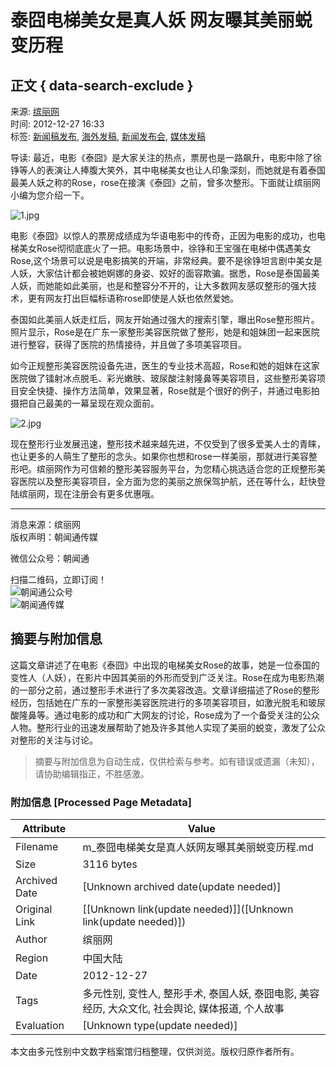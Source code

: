 # 泰囧电梯美女是真人妖 网友曝其美丽蜕变历程

## 正文 { data-search-exclude }


来源: [缤丽网](https://www.przwt.com/)  
时间: 2012-12-27 16:33  
标签: [新闻稿发布](https://www.przwt.com/releases/search/新闻稿发布.html "新闻稿发布"), [海外发稿](https://www.przwt.com/releases/search/海外发稿.html "海外发稿"), [新闻发布会](https://www.przwt.com/releases/search/新闻发布会.html "新闻发布会"), [媒体发稿](https://www.przwt.com/releases/search/媒体发稿.html "媒体发稿")  

导读: 最近，电影《泰囧》是大家关注的热点，票房也是一路飙升，电影中除了徐铮等人的表演让人捧腹大笑外，其中电梯美女也让人印象深刻，而她就是有着泰国最美人妖之称的Rose，rose在接演《泰囧》之前，曾多次整形。下面就让缤丽网小编为您介绍一下。

![1.jpg](https://image.przwt.com/file/xwtg/2012-12-27/76f84aea4b98d973afe0fe653bceb6d2.jpg)

电影《泰囧》以惊人的票房成绩成为华语电影中的传奇，正因为电影的成功，也电梯美女Rose彻彻底底火了一把。电影场景中，徐铮和王宝强在电梯中偶遇美女Rose,这个场景可以说是电影搞笑的开端，非常经典。要不是徐铮坦言剧中美女是人妖，大家估计都会被她婀娜的身姿、姣好的面容欺骗。据悉，Rose是泰国最美人妖，而她能如此美丽，也是和整容分不开的，让大多数网友感叹整形的强大技术，更有网友打出巨幅标语称rose即使是人妖也依然爱她。

泰国如此美丽人妖走红后，网友开始通过强大的搜索引擎，曝出Rose整形照片。照片显示，Rose是在广东一家整形美容医院做了整形，她是和姐妹团一起来医院进行整容，获得了医院的热情接待，并且做了多项美容项目。

如今正规整形美容医院设备先进，医生的专业技术高超，Rose和她的姐妹在这家医院做了镭射冰点脱毛、彩光嫩肤、玻尿酸注射隆鼻等美容项目，这些整形美容项目安全快捷、操作方法简单，效果显著，Rose就是个很好的例子，并通过电影拍摄把自己最美的一幕呈现在观众面前。

![2.jpg](https://image.przwt.com/file/xwtg/2012-12-27/079e02326b76851402c2a891971fd43f.jpg)

现在整形行业发展迅速，整形技术越来越先进，不仅受到了很多爱美人士的青睐，也让更多的人萌生了整形的念头。如果你也想和rose一样美丽，那就进行美容整形吧。缤丽网作为可信赖的整形美容服务平台，为您精心挑选适合您的正规整形美容医院以及整形美容项目，全方面为您的美丽之旅保驾护航，还在等什么，赶快登陆缤丽网，现在注册会有更多优惠哦。

---

消息来源：缤丽网  
版权声明：朝闻通传媒  

微信公众号：朝闻通  

扫描二维码，立即订阅！  
![朝闻通公众号](/static/default/web/img/ewm-przwt.jpg)  
![朝闻通传媒](/static/default/web/img/przwt-story-logo.jpg)
<!-- tcd_original_link https://m.przwt.com/releases/story/3300.html -->


## 摘要与附加信息

<!-- tcd_abstract -->
这篇文章讲述了在电影《泰囧》中出现的电梯美女Rose的故事，她是一位泰国的变性人（人妖），在影片中因其美丽的外形而受到广泛关注。Rose在成为电影热潮的一部分之前，通过整形手术进行了多次美容改造。文章详细描述了Rose的整形经历，包括她在广东的一家整形美容医院进行的多项美容项目，如激光脱毛和玻尿酸隆鼻等。通过电影的成功和广大网友的讨论，Rose成为了一个备受关注的公众人物。整形行业的迅速发展帮助了她及许多其他人实现了美丽的蜕变，激发了公众对整形的关注与讨论。
<!-- tcd_abstract_end -->

> 摘要与附加信息为自动生成，仅供检索与参考。如有错误或遗漏（未知），请协助编辑指正，不胜感激。

### 附加信息 [Processed Page Metadata]

| Attribute       | Value                                  |
|-----------------|----------------------------------------|
| Filename        | m_泰囧电梯美女是真人妖网友曝其美丽蜕变历程.md                             |
| Size            | 3116 bytes                           |
| Archived Date   | [Unknown archived date(update needed)]                             |
| Original Link   | [[Unknown link(update needed)]]([Unknown link(update needed)])                       |
| Author          | 缤丽网                               |
| Region          | 中国大陆                               |
| Date            | 2012-12-27                                 |
| Tags            | 多元性别, 变性人, 整形手术, 泰国人妖, 泰囧电影, 美容经历, 大众文化, 社会舆论, 媒体报道, 个人故事                                 |
| Evaluation            | [Unknown type(update needed)]                                 |
<!-- tcd_table_end -->

本文由多元性别中文数字档案馆归档整理，仅供浏览。版权归原作者所有。
